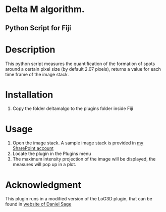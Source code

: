 # Delta M algorithm.
## Python Script for Fiji

Description
============
This python script measures the quantification of the formation of spots around a certain pixel size (by default 2.07 pixels), returns a value for each time frame of the image stack.

Installation
============

1) Copy the folder deltamalgo to the plugins folder inside Fiji

Usage
============
1) Open the image stack. 
A sample image stack is provided in [my SharePoint account ](https://unican-my.sharepoint.com/:f:/g/personal/gomezperezai_unican_es/EpFrxdHEw2JFskqrGkSkF9QBvpLVRH3uTBam1OHlpC7iTQ?e=gCIfke)
2) Locate the plugin in the Plugins menu
3) The maximum intensity projection of the image will be displayed, the measures will pop up in a plot.
 
 Acknowledgment
 ==============
 This plugin runs in a modified version of the LoG3D plugin, that can be found in
[website of Daniel Sage](http://bigwww.epfl.ch/sage/soft/LoG3D/)
